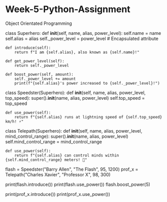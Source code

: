 # Week-5-Python-Assignment
Object Orientated Programming

class Superhero:
    def __init__(self, name, alias, power_level):
        self.name = name
        self.alias = alias
        self._power_level = power_level  # Encapsulated attribute

    def introduce(self):
        return f"I am {self.alias}, also known as {self.name}!"

    def get_power_level(self):
        return self._power_level

    def boost_power(self, amount):
        self._power_level += amount
        print(f"{self.alias}'s power increased to {self._power_level}!")

class Speedster(Superhero):
    def __init__(self, name, alias, power_level, top_speed):
        super().__init__(name, alias, power_level)
        self.top_speed = top_speed

    def use_power(self):
        return f"{self.alias} runs at lightning speed of {self.top_speed} km/h! ⚡"

class Telepath(Superhero):
    def __init__(self, name, alias, power_level, mind_control_range):
        super().__init__(name, alias, power_level)
        self.mind_control_range = mind_control_range

    def use_power(self):
        return f"{self.alias} can control minds within {self.mind_control_range} meters! 🧠"

flash = Speedster("Barry Allen", "The Flash", 95, 1200)
prof_x = Telepath("Charles Xavier", "Professor X", 98, 300)

print(flash.introduce())
print(flash.use_power())
flash.boost_power(5)

print(prof_x.introduce())
print(prof_x.use_power())
